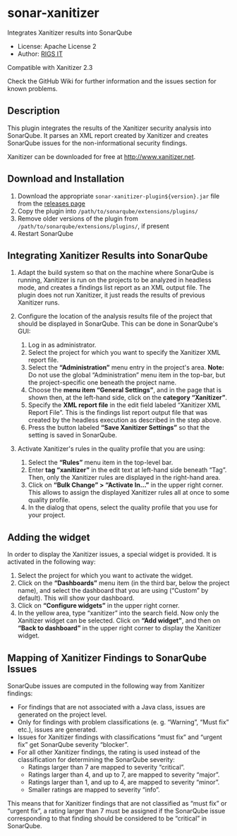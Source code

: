 # sonar-xanitizer
Integrates Xanitizer results into SonarQube

- License: Apache License 2
- Author: [RIGS IT](https://www.rigs-it.net)

Compatible with Xanitizer 2.3

Check the GitHub Wiki for further information and the issues section for known problems.  

## Description
This plugin integrates the results of the Xanitizer security analysis into SonarQube. It parses an XML report created by Xanitizer and creates SonarQube issues for the non-informational security findings.

Xanitizer can be downloaded for free at <a href="http://www.xanitizer.net" >http://www.xanitizer.net</a>. 


## Download and Installation

1. Download the appropriate `sonar-xanitizer-plugin${version}.jar` file from the [releases page](https://github.com/RIGS-IT/sonar-xanitizer/releases)
2. Copy the plugin into `/path/to/sonarqube/extensions/plugins/`
3. Remove older versions of the plugin from `/path/to/sonarqube/extensions/plugins/`, if present
4. Restart SonarQube

## Integrating Xanitizer Results into SonarQube

1. Adapt the build system so that on the machine where SonarQube is running, Xanitizer is run on the projects to be analyzed in headless mode, and creates a findings list report as an XML output file. The plugin does not run Xanitizer, it just reads the results of previous Xanitizer runs.
2. Configure the location of the analysis results file of the project that should be displayed in SonarQube. This can be done in SonarQube's GUI:
	1. Log in as administrator.
	2. Select the project for which you want to specify the Xanitizer XML report file.
	3. Select the **“Administration”** menu entry in the project's area. **Note:** Do not use the global “Administration” menu item in the top-bar, but the project-specific one beneath the project name.
	4. Choose the **menu item “General Settings”**, and in the page that is shown then, at the left-hand side, click on the **category “Xanitizer”**.
	5. Specify the **XML report file** in the edit field labeled “Xanitizer XML Report File”. This is the findings list report output file that was created by the headless execution as described in the step above.
	6. Press the button labeled **“Save Xanitizer Settings”** so that the setting is saved in SonarQube.
	
3. Activate Xanitizer's rules in the quality profile that you are using:
	1. Select the **“Rules”** menu item in the top-level bar.
	2. Enter **tag “xanitizer”** in the edit text at left-hand side beneath “Tag”. Then, only the Xanitizer rules are displayed in the right-hand area.
	3. Click on **“Bulk Change” > “Activate In...”** in the upper right corner. This allows to assign the displayed Xanitizer rules all at once to some quality profile.
	4. In the dialog that opens, select the quality profile that you use for your project.
	
## Adding the widget

In order to display the Xanitizer issues, a special widget is provided. It is activated in the following way:
1. Select the project for which you want to activate the widget.
2. Click on the **“Dashboards”** menu item (in the third bar, below the project name), and select the dashboard that you are using (“Custom” by default). This will show your dashboard.
3. Click on **“Configure widgets”** in the upper right corner.
4. In the yellow area, type “xanitizer” into the search field. Now only the Xanitizer widget can be selected. Click on **“Add widget”**, and then on **“Back to dashboard”** in the upper right corner to display the Xanitizer widget.

## Mapping of Xanitizer Findings to SonarQube Issues

SonarQube issues are computed in the following way from Xanitizer findings:
- For findings that are not associated with a Java class, issues are generated on the project level.
- Only for findings with problem classifications (e. g. “Warning”, “Must fix” etc.), issues are generated.
- Issues for Xanitizer findings with classifications “must fix” and “urgent fix” get SonarQube severity “blocker”.
- For all other Xanitizer findings, the rating is used instead of the classification for determining the SonarQube severity:
	* Ratings larger than 7 are mapped to severity “critical”.
	* Ratings larger than 4, and up to 7, are mapped to severity “major”.
	* Ratings larger than 1, and up to 4, are mapped to severity “minor”.
	* Smaller ratings are mapped to severity “info”.

This means that for Xanitizer findings that are not classified as “must fix” or “urgent fix”, a rating larger than 7 must be assigned if the SonarQube issue corresponding to that finding should be considered to be “critical” in SonarQube.


